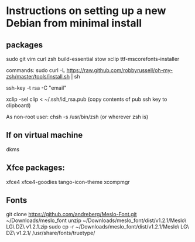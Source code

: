 # Instructions on setting up a new Debian from minimal install

## packages
sudo git vim curl zsh build-essential stow xclip ttf-mscorefonts-installer

commands:
sudo curl -L https://raw.github.com/robbyrussell/oh-my-zsh/master/tools/install.sh | sh

ssh-key -t rsa -C "email"

xclip -sel clip < ~/.ssh/id_rsa.pub (copy contents of pub ssh key to clipboard)

As non-root user: 
chsh -s /usr/bin/zsh (or wherever zsh is)

## If on virtual machine
dkms

## Xfce packages:
xfce4 xfce4-goodies tango-icon-theme xcompmgr

## Fonts
git clone https://github.com/andreberg/Meslo-Font.git ~/Downloads/meslo_font
unzip ~/Downloads/meslo_font/dist/v1.2.1/Meslo\ LG\ DZ\ v1.2.1.zip
sudo cp -r ~/Downloads/meslo_font/dist/v1.2.1/Meslo\ LG\ DZ\ v1.2.1/ /usr/share/fonts/truetype/

